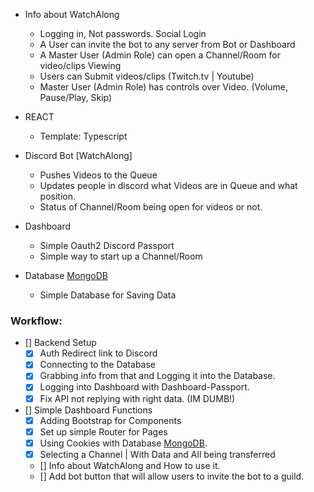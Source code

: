 * Info about WatchAlong
  * Logging in, Not passwords. Social Login
  * A User can invite the bot to any server from Bot or Dashboard
  * A Master User (Admin Role) can open a Channel/Room for video/clips Viewing
  * Users can Submit videos/clips (Twitch.tv | Youtube)
  * Master User (Admin Role) has controls over Video. (Volume, Pause/Play, Skip)

* REACT
  * Template: Typescript
* Discord Bot [WatchAlong]
  * Pushes Videos to the Queue
  * Updates people in discord what Videos are in Queue and what position.
  * Status of Channel/Room being open for videos or not.
* Dashboard
  * Simple Oauth2 Discord Passport
  * Simple way to start up a Channel/Room
* Database [MongoDB](https://www.mongodb.com/)
  * Simple Database for Saving Data


### Workflow: 
* [] Backend Setup
    * [X] Auth Redirect link to Discord
    * [X] Connecting to the Database
    * [X] Grabbing info from that and Logging it into the Database.
    * [X] Logging into Dashboard with Dashboard-Passport.
    * [X] Fix API not replying with right data. (IM DUMB!)
* [] Simple Dashboard Functions
    * [X] Adding Bootstrap for Components
    * [X] Set up simple Router for Pages
    * [X] Using Cookies with Database [MongoDB](https://www.mongodb.com/).
    * [X] Selecting a Channel | With Data and All being transferred
    * [] Info about WatchAlong and How to use it.
    * [] Add bot button that will allow users to invite the bot to a guild.